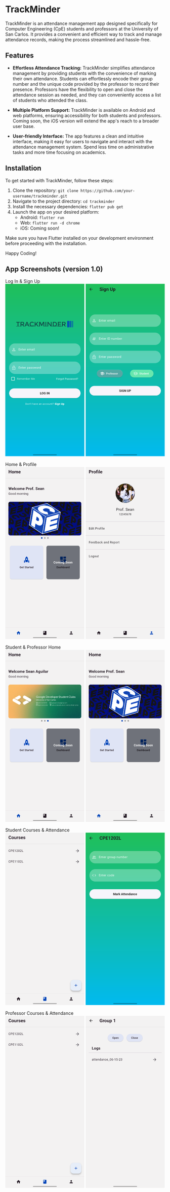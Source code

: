 # TrackMinder

TrackMinder is an attendance management app designed specifically for Computer Engineering (CpE) students and professors at the University of San Carlos. It provides a convenient and efficient way to track and manage attendance records, making the process streamlined and hassle-free.

## Features

- **Effortless Attendance Tracking:** TrackMinder simplifies attendance management by providing students with the convenience of marking their own attendance. Students can effortlessly encode their group number and the unique code provided by the professor to record their presence. Professors have the flexibility to open and close the attendance session as needed, and they can conveniently access a list of students who attended the class.

- **Multiple Platform Support:** TrackMinder is available on Android and web platforms, ensuring accessibility for both students and professors. Coming soon, the iOS version will extend the app's reach to a broader user base.

- **User-friendly Interface:** The app features a clean and intuitive interface, making it easy for users to navigate and interact with the attendance management system. Spend less time on administrative tasks and more time focusing on academics.

## Installation

To get started with TrackMinder, follow these steps:

1. Clone the repository: `git clone https://github.com/your-username/trackminder.git`
2. Navigate to the project directory: `cd trackminder`
3. Install the necessary dependencies: `flutter pub get`
4. Launch the app on your desired platform:
   - Android: `flutter run`
   - Web: `flutter run -d chrome`
   - iOS: Coming soon!

Make sure you have Flutter installed on your development environment before proceeding with the installation.

Happy Coding!

## App Screenshots (version 1.0)

Log In & Sign Up</br>
<img src="assets/images/screenshots/ss1.png" width="250"> <img src="assets/images/screenshots/ss2.png" width="250">

Home & Profile</br>
<img src="assets/images/screenshots/ss3.png" width="250"> <img src="assets/images/screenshots/ss4.png" width="250">

Student & Professor Home</br>
<img src="assets/images/screenshots/ss8.png" width="250"> <img src="assets/images/screenshots/ss3.png" width="250"> 

Student Courses & Attendance</br>
<img src="assets/images/screenshots/ss5.png" width="250"> <img src="assets/images/screenshots/ss7.png" width="250">

Professor Courses & Attendance</br>
<img src="assets/images/screenshots/ss5.png" width="250"> <img src="assets/images/screenshots/ss6.png" width="250">
